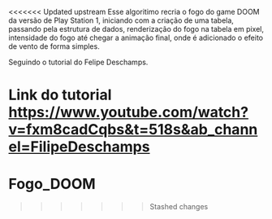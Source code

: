 <<<<<<< Updated upstream
Esse algoritimo recria o fogo do game DOOM da versão de Play Station 1, 
iniciando com a criação de uma tabela, passando pela estrutura de dados, 
renderização do fogo na tabela em pixel, intensidade do fogo até chegar a animação final, 
onde é adicionado o efeito de vento de forma simples.


Seguindo o tutorial do Felipe Deschamps.

Link do tutorial https://www.youtube.com/watch?v=fxm8cadCqbs&t=518s&ab_channel=FilipeDeschamps
=======
# Fogo_DOOM
>>>>>>> Stashed changes
